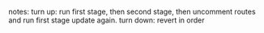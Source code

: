 notes: turn up: run first stage, then second stage, then uncomment routes and run first stage update again.
turn down: revert in order